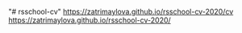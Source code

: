 "# rsschool-cv"
https://zatrimaylova.github.io/rsschool-cv-2020/cv
https://zatrimaylova.github.io/rsschool-cv-2020/
